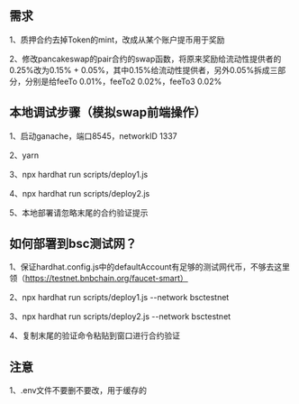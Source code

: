 ## 需求

1、质押合约去掉Token的mint，改成从某个账户提币用于奖励

2、修改pancakeswap的pair合约的swap函数，将原来奖励给流动性提供者的0.25%改为0.15% + 0.05%，其中0.15%给流动性提供者，另外0.05%拆成三部分，分别是给feeTo 0.01%，feeTo2 0.02%，feeTo3 0.02%

## 本地调试步骤（模拟swap前端操作）

1、启动ganache，端口8545，networkID 1337

2、yarn

3、npx hardhat run scripts/deploy1.js

4、npx hardhat run scripts/deploy2.js

5、本地部署请忽略末尾的合约验证提示


## 如何部署到bsc测试网？

1、保证hardhat.config.js中的defaultAccount有足够的测试网代币，不够去这里领（https://testnet.bnbchain.org/faucet-smart）

2、npx hardhat run scripts/deploy1.js --network bsctestnet

3、npx hardhat run scripts/deploy2.js --network bsctestnet

4、复制末尾的验证命令粘贴到窗口进行合约验证

## 注意

1、.env文件不要删不要改，用于缓存的
